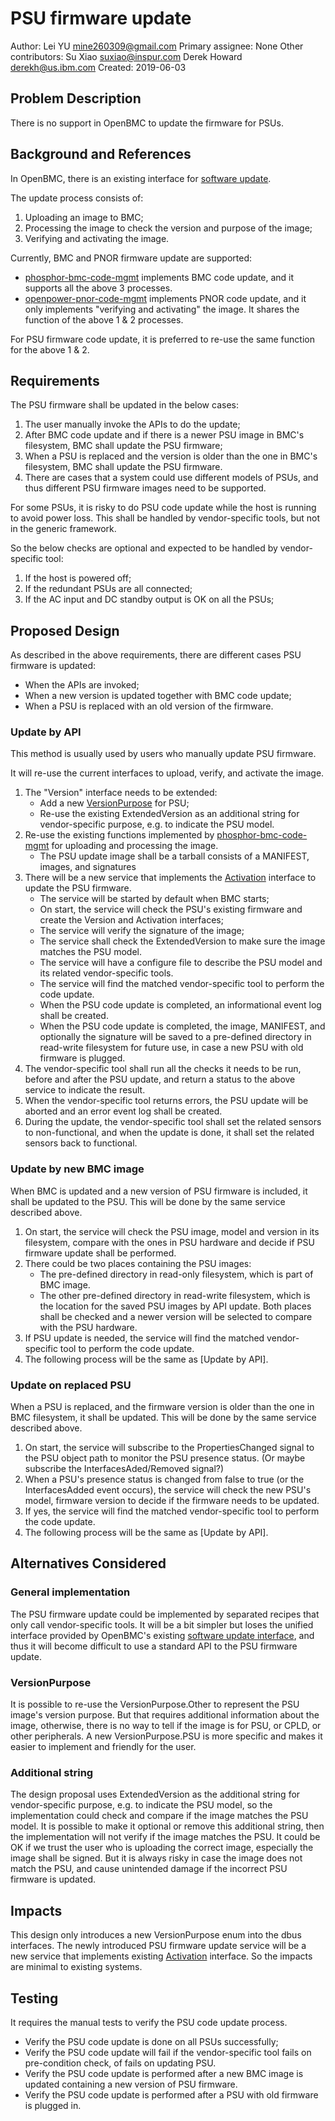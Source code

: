 # PSU firmware update

Author:
   Lei YU <mine260309@gmail.com> <LeiYU>
Primary assignee:
   None
Other contributors:
   Su Xiao <suxiao@inspur.com>
   Derek Howard <derekh@us.ibm.com>
Created:
   2019-06-03


## Problem Description

There is no support in OpenBMC to update the firmware for PSUs.


## Background and References

In OpenBMC, there is an existing interface for [software update][1].

The update process consists of:
1. Uploading an image to BMC;
2. Processing the image to check the version and purpose of the image;
3. Verifying and activating the image.

Currently, BMC and PNOR firmware update are supported:
* [phosphor-bmc-code-mgmt][2] implements BMC code update, and it supports all
  the above 3 processes.
* [openpower-pnor-code-mgmt][3] implements PNOR code update, and it only
  implements "verifying and activating" the image. It shares the function of
  the above 1 & 2 processes.

For PSU firmware code update, it is preferred to re-use the same function for
the above 1 & 2.


## Requirements

The PSU firmware shall be updated in the below cases:
1. The user manually invoke the APIs to do the update;
2. After BMC code update and if there is a newer PSU image in BMC's filesystem,
   BMC shall update the PSU firmware;
3. When a PSU is replaced and the version is older than the one in BMC's
   filesystem, BMC shall update the PSU firmware.
4. There are cases that a system could use different models of PSUs, and thus
   different PSU firmware images need to be supported.

For some PSUs, it is risky to do PSU code update while the host is running to
avoid power loss. This shall be handled by vendor-specific tools, but not in
the generic framework.

So the below checks are optional and expected to be handled by vendor-specific
tool:
1. If the host is powered off;
2. If the redundant PSUs are all connected;
3. If the AC input and DC standby output is OK on all the PSUs;


## Proposed Design

As described in the above requirements, there are different cases PSU firmware
is updated:
* When the APIs are invoked;
* When a new version is updated together with BMC code update;
* When a PSU is replaced with an old version of the firmware.

### Update by API

This method is usually used by users who manually update PSU firmware.

It will re-use the current interfaces to upload, verify, and activate the
image.

1. The "Version" interface needs to be extended:
   * Add a new [VersionPurpose][4] for PSU;
   * Re-use the existing ExtendedVersion as an additional string for
     vendor-specific purpose, e.g. to indicate the PSU model.
2. Re-use the existing functions implemented by [phosphor-bmc-code-mgmt][2] for
   uploading and processing the image.
   * The PSU update image shall be a tarball consists of a MANIFEST, images,
     and signatures
3. There will be a new service that implements the [Activation][5] interface to
   update the PSU firmware.
   * The service will be started by default when BMC starts;
   * On start, the service will check the PSU's existing firmware and create
     the Version and Activation interfaces;
   * The service will verify the signature of the image;
   * The service shall check the ExtendedVersion to make sure the image matches
     the PSU model.
   * The service will have a configure file to describe the PSU model and its
     related vendor-specific tools.
   * The service will find the matched vendor-specific tool to perform the code
     update.
   * When the PSU code update is completed, an informational event log shall be
     created.
   * When the PSU code update is completed, the image, MANIFEST, and optionally
     the signature will be saved to a pre-defined directory in read-write
     filesystem for future use, in case a new PSU with old firmware is plugged.
4. The vendor-specific tool shall run all the checks it needs to be run, before
   and after the PSU update, and return a status to the above service to
   indicate the result.
5. When the vendor-specific tool returns errors, the PSU update will be aborted
   and an error event log shall be created.
6. During the update, the vendor-specific tool shall set the related sensors to
   non-functional, and when the update is done, it shall set the related
   sensors back to functional.

### Update by new BMC image

When BMC is updated and a new version of PSU firmware is included, it shall be
updated to the PSU.
This will be done by the same service described above.

1. On start, the service will check the PSU image, model and version in its
   filesystem, compare with the ones in PSU hardware and decide if PSU firmware
   update shall be performed.
2. There could be two places containing the PSU images:
   * The pre-defined directory in read-only filesystem, which is part of BMC
     image.
   * The other pre-defined directory in read-write filesystem, which is the
     location for the saved PSU images by API update.
   Both places shall be checked and a newer version will be selected to compare
   with the PSU hardware.
3. If PSU update is needed, the service will find the matched vendor-specific
   tool to perform the code update.
4. The following process will be the same as [Update by API].

### Update on replaced PSU

When a PSU is replaced, and the firmware version is older than the one in BMC
filesystem, it shall be updated.
This will be done by the same service described above.

1. On start, the service will subscribe to the PropertiesChanged signal to
   the PSU object path to monitor the PSU presence status.
   (Or maybe subscribe the InterfacesAded/Removed signal?)
2. When a PSU's presence status is changed from false to true (or the
   InterfacesAdded event occurs), the service will check the new PSU's model,
   firmware version to decide if the firmware needs to be updated.
3. If yes, the service will find the matched vendor-specific tool to perform
   the code update.
4. The following process will be the same as [Update by API].

## Alternatives Considered

### General implementation

The PSU firmware update could be implemented by separated recipes that only
call vendor-specific tools.
It will be a bit simpler but loses the unified interface provided by OpenBMC's
existing [software update interface][1], and thus it will become difficult to
use a standard API to the PSU firmware update.

### VersionPurpose
It is possible to re-use the VersionPurpose.Other to represent the PSU image's
version purpose.
But that requires additional information about the image, otherwise, there is
no way to tell if the image is for PSU, or CPLD, or other peripherals.
A new VersionPurpose.PSU is more specific and makes it easier to implement and
friendly for the user.

### Additional string
The design proposal uses ExtendedVersion as the additional string for
vendor-specific purpose, e.g. to indicate the PSU model, so the implementation
could check and compare if the image matches the PSU model.
It is possible to make it optional or remove this additional string, then the
implementation will not verify if the image matches the PSU. It could be OK if
we trust the user who is uploading the correct image, especially the image
shall be signed.
But it is always risky in case the image does not match the PSU, and cause
unintended damage if the incorrect PSU firmware is updated.


## Impacts

This design only introduces a new VersionPurpose enum into the dbus interfaces.
The newly introduced PSU firmware update service will be a new service that
implements existing [Activation][5] interface.
So the impacts are minimal to existing systems.


## Testing

It requires the manual tests to verify the PSU code update process.
* Verify the PSU code update is done on all PSUs successfully;
* Verify the PSU code update will fail if the vendor-specific tool fails on
  pre-condition check, of fails on updating PSU.
* Verify the PSU code update is performed after a new BMC image is updated
  containing a new version of PSU firmware.
* Verify the PSU code update is performed after a PSU with old firmware is
  plugged in.


[1]: https://github.com/openbmc/phosphor-dbus-interfaces/tree/master/xyz/openbmc_project/Software
[2]: https://github.com/openbmc/phosphor-bmc-code-mgmt/
[3]: https://github.com/openbmc/openpower-pnor-code-mgmt/
[4]: https://github.com/openbmc/phosphor-dbus-interfaces/blob/57b878d048f929643276f1bf7fdf750abc4bde8b/xyz/openbmc_project/Software/Version.interface.yaml#L14
[5]: https://github.com/openbmc/phosphor-dbus-interfaces/blob/master/xyz/openbmc_project/Software/Activation.interface.yaml

